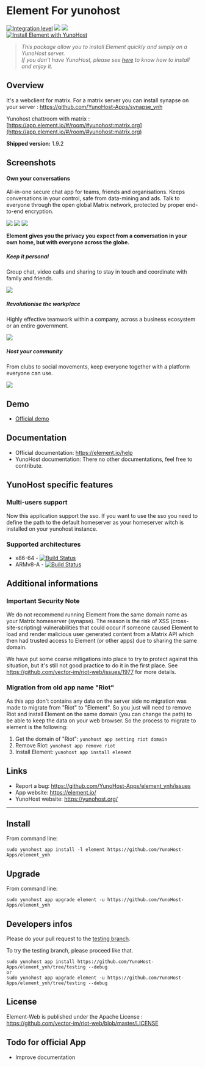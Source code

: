Element For yunohost
=================

[![Integration level](https://dash.yunohost.org/integration/element.svg)](https://dash.yunohost.org/appci/app/element) ![](https://ci-apps.yunohost.org/ci/badges/element.status.svg) ![](https://ci-apps.yunohost.org/ci/badges/element.maintain.svg)  
[![Install Element with YunoHost](https://install-app.yunohost.org/install-with-yunohost.svg)](https://install-app.yunohost.org/?app=element)

> *This package allow you to install Element quickly and simply on a YunoHost server.  
If you don't have YunoHost, please see [here](https://yunohost.org/#/install) to know how to install and enjoy it.*

Overview
--------

It's a webclient for matrix. For a matrix server you can install synapse on your server : https://github.com/YunoHost-Apps/synapse_ynh

Yunohost chattroom with matrix : [https://app.element.io/#/room/#yunohost:matrix.org](https://app.element.io/#/room/#yunohost:matrix.org)

**Shipped version:** 1.9.2

Screenshots
-----------

#### Own your conversations

All-in-one secure chat app for teams, friends and organisations. Keeps conversations in your control, safe from data-mining and ads. Talk to everyone through the open global Matrix network, protected by proper end-to-end encryption.

![](https://element.io/images/homepage-all-platforms-1-p-800.png)
![](https://element.io/images/ios-room-chat-012x-p-500.png)
![](https://element.io/images/pixel4-rooms-light-012x-p-500.png)

**Element gives you the privacy you expect from a conversation in your own home, but with everyone across the globe.**

##### Keep it personal

Group chat, video calls and sharing to stay in touch and coordinate with family and friends.

![](https://element.io/images/for-personal.png)

##### Revolutionise the workplace

Highly effective teamwork within a company, across a business ecosystem or an entire government.

![](https://element.io/images/temp-img-pro-use-01.png)

##### Host your community

From clubs to social movements, keep everyone together with a platform everyone can use.

![](https://element.io/images/temp-community-image-02.png)

Demo
----

* [Official demo](https://app.element.io/)

Documentation
-------------

 * Official documentation: https://element.io/help
 * YunoHost documentation: There no other documentations, feel free to contribute.

YunoHost specific features
--------------------------

### Multi-users support

Now this application support the sso. If you want to use the sso you need to define the path to the default homeserver as your homeserver witch is installed on your yunohost instance.

### Supported architectures

* x86-64 - [![Build Status](https://ci-apps.yunohost.org/ci/logs/element%20%28Apps%29.svg)](https://ci-apps.yunohost.org/ci/apps/element/)
* ARMv8-A - [![Build Status](https://ci-apps-arm.yunohost.org/ci/logs/element%20%28Apps%29.svg)](https://ci-apps-arm.yunohost.org/ci/apps/element/)

<!--## Limitations

* Any known limitations.-->

Additional informations
-----------------------

### Important Security Note

We do not recommend running Element from the same domain name as your Matrix
homeserver (synapse).  The reason is the risk of XSS (cross-site-scripting)
vulnerabilities that could occur if someone caused Element to load and render
malicious user generated content from a Matrix API which then had trusted
access to Element (or other apps) due to sharing the same domain.

We have put some coarse mitigations into place to try to protect against this
situation, but it's still not good practice to do it in the first place.  See
https://github.com/vector-im/riot-web/issues/1977 for more details.

### Migration from old app name "Riot"

As this app don't contains any data on the server side no migration was made to migrate from "Riot" to "Element".
So you just will need to remove Riot and install Element on the same domain (you can change the path) to be able to keep the data on your web browser.
So the process to migrate to element is the following:

1. Get the domain of "Riot": `yunohost app setting riot domain`
2. Remove Riot: `yunohost app remove riot`
3. Install Element: `yunohost app install element`

Links
-----

 * Report a bug: https://github.com/YunoHost-Apps/element_ynh/issues
 * App website: https://element.io/
 * YunoHost website: https://yunohost.org/

---

Install
-------

From command line:

`sudo yunohost app install -l element https://github.com/YunoHost-Apps/element_ynh`

Upgrade
-------

From command line:

`sudo yunohost app upgrade element -u https://github.com/YunoHost-Apps/element_ynh`

Developers infos
----------------

Please do your pull request to the [testing branch](https://github.com/YunoHost-Apps/element_ynh/tree/testing).

To try the testing branch, please proceed like that.
```
sudo yunohost app install https://github.com/YunoHost-Apps/element_ynh/tree/testing --debug
or
sudo yunohost app upgrade element -u https://github.com/YunoHost-Apps/element_ynh/tree/testing --debug
```

License
-------

Element-Web is published under the Apache License : https://github.com/vector-im/riot-web/blob/master/LICENSE

Todo for official App
---------------------

- Improve documentation
